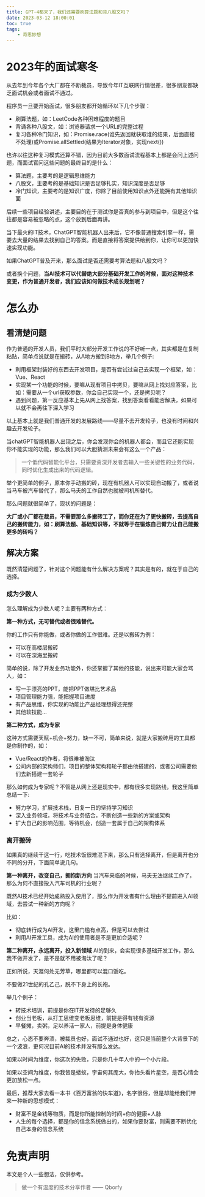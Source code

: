```yaml
---
title: GPT-4都来了，我们还需要刷算法题和背八股文吗？
date: 2023-03-12 18:00:01
toc: true
tags:
    - 奇思妙想
---
```


# 2023年的面试寒冬
从去年到今年各个大厂都在不断裁员，导致今年IT互联网行情很差，很多朋友都缺乏面试机会或者面试不通过。

程序员一旦要开始面试，很多朋友都开始循环以下几个步骤：

- 刷算法题，如：LeetCode各种困难程度的题目
- 背诵各种八股文，如：浏览器请求一个URL的完整过程
- 复习各种冷门知识，如：Promise.race(谁先返回就获取谁的结果，后面直接不处理)或Promise.allSettled(结果为Iterator对象，实现next())

也许以往这种复习模式还算不错，因为目前大多数面试流程基本上都是会问上述问题，而面试官问这些问题的最终目的是什么：

- 算法题，主要考的是逻辑思维能力
- 八股文，主要考的是基础知识是否足够扎实，知识深度是否足够
- 冷门知识，主要考的是知识广度，你除了目前使用知识点外还能拥有其他知识面

后续一些项目经验讲述，主要目的在于测试你是否真的参与到项目中，但是这个往往都是容易被忽略的点，这个放到后面再讲。

当下最火的IT技术，ChatGPT智能机器人出来后，它不像普通搜索引擎一样，需要去大量的结果去找到自己的答案。而是直接将答案提供给到你，让你可以更加快速实现功能。

如果ChatGPT普及开来，那么面试是否还需要考算法题和八股文吗？

或者换个问题，**当AI技术可以代替绝大部分基础开发工作的时候，面对这种技术变更，作为普通开发者，我们应该如何做技术成长规划呢？**

<!-- more -->

# 怎么办
## 看清楚问题

作为普通的开发人员，我们平时大部分开发工作说的不好听一点，其实都是在复制粘贴，简单点说就是在搬砖，从A地方搬到B地方，举几个例子:

- 利用框架封装好的东西去开发项目，是否有尝试过自己去实现一个框架，如：Vue、React
- 实现某一个功能的时候，要嘛从现有项目中拷贝，要嘛从网上找对应答案，比如：需要从一个url获取参数，你会自己实现一个，还是拷贝呢？
- 遇到问题，第一反应基本上先从网上找答案，找到答案看看能否解决，如果可以就不会再往下深入学习

以上基本上就是我们普通开发的发展路线——尽量不去开发轮子，也没有时间和兴趣去开发轮子。

当chatGPT智能机器人出现之后，你会发现你会的机器人都会，而且它还能实现你不能实现的功能，那么我们可以大胆猜测未来会有这么一个产品：

> 一个低代码智能化平台，只需要资深开发者去输入一些关键性的业务代码，同时优化生成出来的代码逻辑。

举个更简单的例子，原本你手动搬的砖，现在有机器人可以实现自动搬了，或者说当马车被汽车替代了，那么马夫的工作自然也就被司机所替代。

那么问题就很简单了，现状的问题是：

**大厂或小厂都在裁员，不需要那么多搬砖工了，而你还在为了更快搬砖，去提高自己的搬砖能力，如：刷算法题、基础知识等，不就等于在锻炼自己臂力让自己能搬更多的砖吗？**


## 解决方案

既然清楚问题了，针对这个问题能有什么解决方案呢？其实是有的，就在于自己的选择。

### 成为少数人

怎么理解成为少数人呢？主要有两种方式：

**第一种方式，无可替代或者很难替代。**

你的工作只有你能做，或者你做的工作很难。还是以搬砖为例：

- 可以在高楼层搬砖
- 可以在深海里搬砖

简单的说，除了开发业务功能外，你还掌握了其他的技能，说出来可能大家会骂人，如：

- 写一手漂亮的PPT，能把PPT做堪比艺术品
- 项目管理能力强，能把握项目进度
- 有产品思维，你实现的功能比产品经理想得还完整
- 其他软技能...

**第二种方式，成为专家**

这种方式需要天赋+机会+努力，缺一不可，简单来说，就是大家搬砖用的工具都是你制作的，如：

- Vue/React的作者，将很难被淘汰
- 公司内部的架构师们，项目的整体架构和轮子都由他搭建的，或者公司需要他们去新搭建一套轮子

那么如何成为专家呢？不管是从网上还是现实中，都有很多实现路线，我这里简单总结一下:

- 努力学习，扩展技术栈，日复一日的坚持学习知识
- 深入业务领域，将技术与业务结合，不断创造一些新的方案或架构
- 扩大自己的影响范围，等待机会，创造一套属于自己的架构体系

### 离开搬砖

如果真的继续干这一行，吃技术饭很难混下来，那么只有选择离开，但是离开也分不同的分开，下面简单说几句。

**第一种离开，改变自己，拥抱新方向**
当汽车来临的时候，马夫无法继续工作了，那么为何不直接投入汽车司机的行业呢？

既然AI技术已经开始成熟投入使用了，那么作为开发者有什么理由不提前进入AI领域，去尝试一种新的方向呢？

比如：

- 彻底转行成为AI开发，这里门槛有点高，但是可以去尝试
- 利用AI开发工具，成为AI的使用者是不是更加合适呢？

**第二种离开，永远离开，投入新领域**
AI的到来，会实现很多基础开发工作，那么我不做开发了，是不是就不用被淘汰了呢？

正如所说，天涯何处无芳草，哪里都可以混口饭吃。

不要做21世纪的孔乙己，脱不下身上的长袍。

举几个例子：

- 转技术培训，前提是你在IT开发待的足够久
- 创业当老板，从打工思维变老板思维，前提是得有钱有资源
- 早餐摊，卖粥，足以养活一家人，前提是身体健康

总之，心态不要奔溃，被裁员也好，面试不通过也好，这只是当前整个大背景下的一个波浪，更何况目前AI的技术并没有那么发达。

如果以时间为维度，你这次的失败，只是你几十年人中的一个小片段。

如果以空间为维度，你我皆是蝼蚁，宇宙何其庞大，你抬头看片星空，是否心情会更加放松一点。

最后，推荐大家去看一本书《百万富翁的快车道》，名字很俗，但是却能给我们带来一种新的思想模式：

- 财富不是金钱等物质，而是你所能控制的时间+你的健康+人脉
- 人生的每个选择，都是你的信念系统做出的，如果你要财富，则需要不断优化自己本身的信念系统


# 免责声明
本文是个人一些想法，仅供参考。

> 做一个有温度的技术分享作者 —— Qborfy